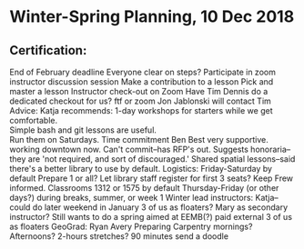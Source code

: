 # Winter-Spring Planning, 10 Dec 2018 
## Certification:
  End of February deadline
  Everyone clear on steps?
    Participate in zoom instructor discussion session
    Make a contribution to a lesson
    Pick and master a lesson
    Instructor check-out on Zoom
  Have Tim Dennis do a dedicated checkout for us?
ftf or zoom
Jon Jablonski will contact Tim
Advice:
Katja recommends: 
1-day workshops for starters while we get comfortable.  
Simple bash and git lessons are useful.  
Run them on Saturdays.
Time commitment
Ben Best 
very supportive.
working downtown now.  Can't commit–has RFP's out.
Suggests honoraria–they are 'not required, and sort of discouraged.' 
Shared spatial lessons–said there's a better library to use by default.
Logistics:
Friday-Saturday by default
Prepare 1 or all?
Let library staff register for first 3 seats?
Keep Frew informed.
Classrooms 1312 or 1575 by default
Thursday-Friday (or other days?) during breaks, summer, or week 1
Winter lead instructors:
Katja–could do later weekend in January
3 of us as floaters?  Mary as secondary instructor?
Still wants to do a spring aimed at EEMB(?) 
paid external
3 of us as floaters
GeoGrad: Ryan Avery
Preparing
Carpentry mornings?  Afternoons?
2-hours stretches?
90 minutes
send a doodle

